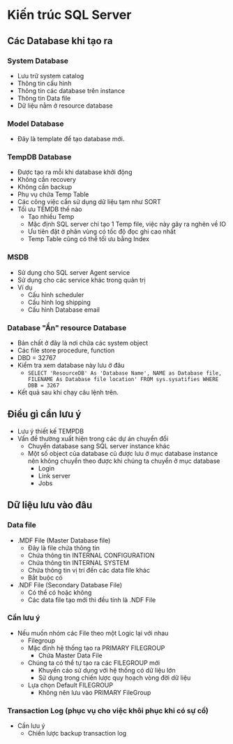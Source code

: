 # Kiến trúc SQL Server

## Các Database khi tạo ra

### System Database
- Lưu trữ system catalog
- Thông tin cấu hình
- Thông tin các database trên instance
- Thông tin Data file
- Dữ liệu nằm ở resource database

### Model Database
- Đây là template để tạo database mới.

### TempDB Database
- Được tạo ra mỗi khi database khởi động
- Không cần recovery
- Không cần backup
- Phụ vụ chứa Temp Table
- Các công việc cần sử dụng dữ liệu tạm như SORT
- Tối ưu TEMDB thế nào
  - Tạo nhiều Temp
  - Mặc định SQL server chỉ tạo 1 Temp file, việc này gây ra nghẽn về IO
  - Ưu tiên đặt ở phân vùng có tốc độ đọc ghi cao nhất
  - Temp Table cũng có thể tối ưu bằng Index

### MSDB
- Sử dụng cho SQL server Agent service
- Sử dụng cho các service khác trong quản trị
- Ví dụ
  - Cấu hình scheduler
  - Cấu hình log shipping
  - Cấu hình Database email

### Database "Ẩn" resource Database
- Bản chất ở đây là nơi chứa các system object
- Các file store procedure, function
- DBD = 32767
- Kiểm tra xem database này lưu ở đâu
  - `SELECT 'ResourceDB' As 'Database Name', NAME as Database file, FILENAME As Database file location' FROM sys.sysatifies WHERE DBB = 3267`
- Kết quả sau khi chạy câu lệnh trên.

## Điều gì cần lưu ý
- Lưu ý thiết kế TEMPDB
- Vấn đề thường xuất hiện trong các dự án chuyển đổi
  - Chuyển database sang SQL server instance khác
  - Một số object của database cũ được lưu ở mục database instance nên không chuyển theo được khi chúng ta chuyển ở mục database
    - Login
    - Link server
    - Jobs

## Dữ liệu lưu vào đâu

### Data file
- .MDF File (Master Database file)
  - Đây là file chứa thông tin
  - Chứa thông tin INTERNAL CONFIGURATION
  - Chứa thông tin INTERNAL SYSTEM
  - Chứa thông tin vị trí đến các data file khác
  - Bắt buộc có
- .NDF File (Secondary Database File)
  - Có thể có hoặc không
  - Các data file tạo mới thì đều tính là .NDF File

### Cần lưu ý
- Nếu muốn nhóm các File theo một Logic lại với nhau
  - Filegroup
  - Mặc định hệ thống tạo ra PRIMARY FILEGROUP
    - Chứa Master Data File
  - Chúng ta có thể tự tạo ra các FILEGROUP mới
    - Khuyến cáo sử dụng với hệ thống có dữ liệu lớn
    - Sử dụng trong chiến lược quy hoạch vòng đời dữ liệu
  - Lựa chọn Default FILEGROUP
    - Không nên lưu vào PRIMARY FileGroup

### Transaction Log (phục vụ cho việc khôi phục khi có sự cố)
- Cần lưu ý
  - Chiến lược backup transaction log
